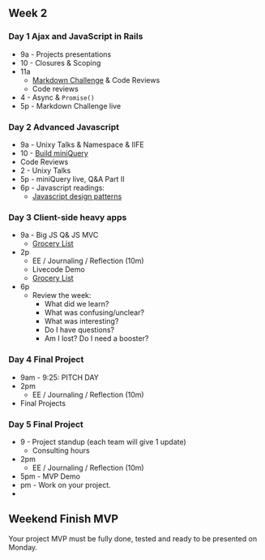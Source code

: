 ## Week 2

### Day 1 Ajax and JavaScript in Rails

- 9a - Projects presentations
- 10 - Closures &amp; Scoping
- 11a 
   - [Markdown Challenge](../../../../markdown-widget-challenge) &amp; Code Reviews
   -  Code reviews
- 4 - Async &amp; `Promise()`
- 5p  - Markdown Challenge live

### Day 2 Advanced Javascript

- 9a - Unixy Talks &amp; Namespace &amp; IIFE
- 10 - [Build miniQuery](../../../../miniQuery-challenge)
- Code Reviews
- 2 - Unixy Talks
- 5p - miniQuery live, Q&amp;A Part II 
- 6p - Javascript readings:
  - [Javascript design patterns](http://addyosmani.com/resources/essentialjsdesignpatterns/book/)

### Day 3 Client-side heavy apps

- 9a - Big JS Q&amp; JS MVC
     - [Grocery List](../../../../behavior-drill-grocery-list-challenge)
- 2p
     - EE / Journaling / Reflection (10m)
     - Livecode Demo
     - [Grocery List](../../../../behavior-drill-grocery-list-challenge)
- 6p
  - Review the week:
    - What did we learn?
    - What was confusing/unclear?
    - What was interesting?
    - Do I have questions?
    - Am I lost? Do I need a booster?

### Day 4 Final Project

- 9am - 9:25: PITCH DAY
- 2pm
     - EE / Journaling / Reflection (10m)
- Final Projects

### Day 5 Final Project

- 9 - Project standup (each team will give 1 update)
  - Consulting hours
- 2pm
     - EE / Journaling / Reflection (10m)
- 5pm - MVP Demo
- pm - Work on your project.
- 
## Weekend Finish MVP

Your project MVP must be fully done, tested and ready to be presented on Monday.
